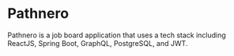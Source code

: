 # Pathnero
Pathnero is a job board application that uses a tech stack including ReactJS, Spring Boot, GraphQL, PostgreSQL, and JWT.

